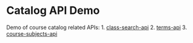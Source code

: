 Catalog API Demo
================

Demo of course catalog related APIs:
    1. [class-search-api](https://github.com/osu-mist/class-search-api)
    2. [terms-api](https://github.com/osu-mist/terms-api)
    3. [course-subjects-api](https://github.com/osu-mist/course-subjects-api)